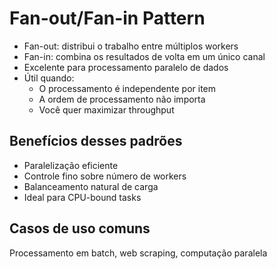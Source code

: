 # Fan-out/Fan-in Pattern

- Fan-out: distribui o trabalho entre múltiplos workers
- Fan-in: combina os resultados de volta em um único canal
- Excelente para processamento paralelo de dados
- Útil quando:
    - O processamento é independente por item
    - A ordem de processamento não importa
    - Você quer maximizar throughput

## Benefícios desses padrões

- Paralelização eficiente
- Controle fino sobre número de workers
- Balanceamento natural de carga
- Ideal para CPU-bound tasks

## Casos de uso comuns

Processamento em batch, web scraping, computação paralela